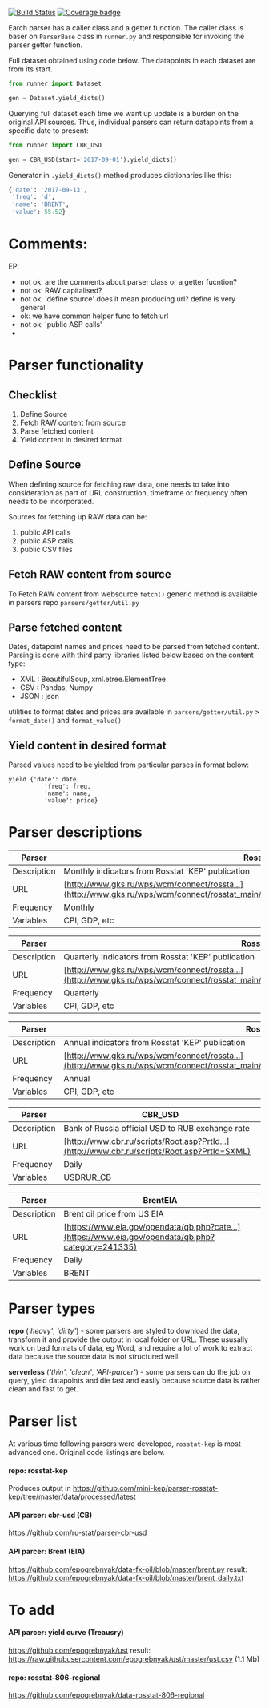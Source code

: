 [![Build Status](https://travis-ci.org/mini-kep/parsers.svg?branch=master)](https://travis-ci.org/mini-kep/parsers)
[![Coverage badge](https://codecov.io/gh/mini-kep/parsers/branch/master/graphs/badge.svg)](https://codecov.io/gh/mini-kep/parsers)


Earch parser has a caller class and a getter function. The caller class is baser on ```ParserBase``` class
in ```runner.py``` and responsible for invoking the parser getter function.   

Full dataset obtained using code below. The datapoints in each dataset are from its start. 

```python 
from runner import Dataset

gen = Dataset.yield_dicts()

```

Querying full dataset each time we want up update is a burden on the original API sources. 
Thus, individual parsers can return datapoints from a specific date to present: 

```python
from runner import CBR_USD

gen = CBR_USD(start='2017-09-01').yield_dicts()
```

Generator in ```.yield_dicts()``` method produces dictionaries like this: 

```python 
{'date': '2017-09-13', 
 'freq': 'd', 
 'name': 'BRENT', 
 'value': 55.52}
```


# Comments:


EP:
- not ok: are the comments about parser class or a getter fucntion?
- not ok: RAW capitalised?
- not ok: 'define source' does it mean producing url? define is very general
- ok: we have common helper func to fetch url
- not ok: 'public ASP calls'
- 

Parser functionality 
====================

Checklist
---------
1. Define Source
2. Fetch RAW content from source
3. Parse fetched content
4. Yield content in desired format

Define Source
-------------
When defining source for fetching raw data, one needs to take into consideration as part of 
URL construction, timeframe or frequency often needs to be incorporated.

Sources for fetching up RAW data can be:
1. public API calls
2. public ASP calls
3. public CSV files

Fetch RAW content from source
-----------------------------
To Fetch RAW content from websource ```fetch()``` generic method is available in parsers repo ```parsers/getter/util.py```

Parse fetched content
---------------------
Dates, datapoint names and prices need to be parsed from fetched content. 
Parsing is done with third party libraries listed below based on the content type:
- XML : BeautifulSoup, xml.etree.ElementTree
- CSV : Pandas, Numpy
- JSON : json

utilities to format dates and prices are available in ```parsers/getter/util.py``` > ```format_date()``` and ```format_value()```

Yield content in desired format
-------------------------------
Parsed values need to be yielded from particular parses in format below:
```
yield {'date': date,
          'freq': freq,
          'name': name,
          'value': price}
```


# Parser descriptions

| Parser | RosstatKEP_Monthly |
| ------ | ------------------ |
| Description | Monthly indicators from Rosstat 'KEP' publication |
| URL | [http://www.gks.ru/wps/wcm/connect/rossta...](http://www.gks.ru/wps/wcm/connect/rosstat_main/rosstat/ru/statistics/publications/catalog/doc_1140080765391) |
| Frequency | Monthly |
| Variables | CPI, GDP, etc |

| Parser | RosstatKEP_Quarterly |
| ------ | -------------------- |
| Description | Quarterly indicators from Rosstat 'KEP' publication |
| URL | [http://www.gks.ru/wps/wcm/connect/rossta...](http://www.gks.ru/wps/wcm/connect/rosstat_main/rosstat/ru/statistics/publications/catalog/doc_1140080765391) |
| Frequency | Quarterly |
| Variables | CPI, GDP, etc |

| Parser | RosstatKEP_Annual |
| ------ | ----------------- |
| Description | Annual indicators from Rosstat 'KEP' publication |
| URL | [http://www.gks.ru/wps/wcm/connect/rossta...](http://www.gks.ru/wps/wcm/connect/rosstat_main/rosstat/ru/statistics/publications/catalog/doc_1140080765391) |
| Frequency | Annual |
| Variables | CPI, GDP, etc |

| Parser | CBR_USD |
| ------ | ------- |
| Description | Bank of Russia official USD to RUB exchange rate |
| URL | [http://www.cbr.ru/scripts/Root.asp?PrtId...](http://www.cbr.ru/scripts/Root.asp?PrtId=SXML) |
| Frequency | Daily |
| Variables | USDRUR_CB |

| Parser | BrentEIA |
| ------ | -------- |
| Description | Brent oil price from US EIA |
| URL | [https://www.eia.gov/opendata/qb.php?cate...](https://www.eia.gov/opendata/qb.php?category=241335) |
| Frequency | Daily |
| Variables | BRENT |

Parser types
============

**repo** (*'heavy'*, *'dirty'*) - some parsers are styled to download the data, transform it and provide the output in local folder or URL. These ususally work on bad formats of data, eg Word, and require a lot of work to extract data because the source data is not structured well. 

**serverless** (*'thin'*, *'clean'*, *'API-parcer'*) - some parsers can do the job on query, yield datapoints and die fast and easily because source data is rather clean and fast to get. 


Parser list
===========

At various time following parsers were developed, ```rosstat-kep``` is most advanced one. Original code listings are below.

#### repo: rosstat-kep
Produces output in <https://github.com/mini-kep/parser-rosstat-kep/tree/master/data/processed/latest>

#### API parcer: cbr-usd (CB)
<https://github.com/ru-stat/parser-cbr-usd>

#### API parcer: Brent (EIA)
<https://github.com/epogrebnyak/data-fx-oil/blob/master/brent.py>
result: <https://github.com/epogrebnyak/data-fx-oil/blob/master/brent_daily.txt>

To add
======

#### API parcer: yield curve (Treausry)
<https://github.com/epogrebnyak/ust>
result: <https://raw.githubusercontent.com/epogrebnyak/ust/master/ust.csv> (1.1 Mb)

#### repo: rosstat-806-regional
<https://github.com/epogrebnyak/data-rosstat-806-regional>

